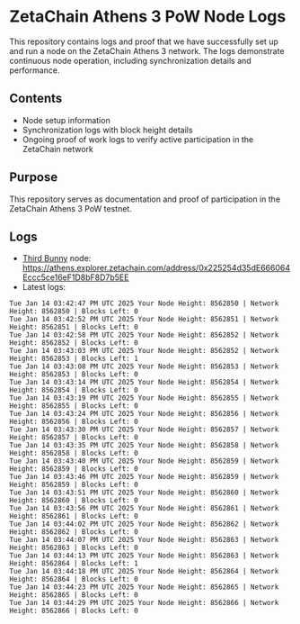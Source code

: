 # ZetaChain Athens 3 PoW Node Logs
This repository contains logs and proof that we have successfully set up and run a node on the ZetaChain Athens 3 network. The logs demonstrate continuous node operation, including synchronization details and performance.

## Contents
- Node setup information
- Synchronization logs with block height details
- Ongoing proof of work logs to verify active participation in the ZetaChain network

## Purpose
This repository serves as documentation and proof of participation in the ZetaChain Athens 3 PoW testnet.

## Logs

- [Third Bunny](https://thirdbunny.xyz/) node: https://athens.explorer.zetachain.com/address/0x225254d35dE666064Eccc5ce16eF1D8bF8D7b5EE
- Latest logs:
```
Tue Jan 14 03:42:47 PM UTC 2025 Your Node Height: 8562850 | Network Height: 8562850 | Blocks Left: 0
Tue Jan 14 03:42:52 PM UTC 2025 Your Node Height: 8562851 | Network Height: 8562851 | Blocks Left: 0
Tue Jan 14 03:42:58 PM UTC 2025 Your Node Height: 8562852 | Network Height: 8562852 | Blocks Left: 0
Tue Jan 14 03:43:03 PM UTC 2025 Your Node Height: 8562852 | Network Height: 8562853 | Blocks Left: 1
Tue Jan 14 03:43:08 PM UTC 2025 Your Node Height: 8562853 | Network Height: 8562853 | Blocks Left: 0
Tue Jan 14 03:43:14 PM UTC 2025 Your Node Height: 8562854 | Network Height: 8562854 | Blocks Left: 0
Tue Jan 14 03:43:19 PM UTC 2025 Your Node Height: 8562855 | Network Height: 8562855 | Blocks Left: 0
Tue Jan 14 03:43:24 PM UTC 2025 Your Node Height: 8562856 | Network Height: 8562856 | Blocks Left: 0
Tue Jan 14 03:43:30 PM UTC 2025 Your Node Height: 8562857 | Network Height: 8562857 | Blocks Left: 0
Tue Jan 14 03:43:35 PM UTC 2025 Your Node Height: 8562858 | Network Height: 8562858 | Blocks Left: 0
Tue Jan 14 03:43:40 PM UTC 2025 Your Node Height: 8562859 | Network Height: 8562859 | Blocks Left: 0
Tue Jan 14 03:43:46 PM UTC 2025 Your Node Height: 8562859 | Network Height: 8562859 | Blocks Left: 0
Tue Jan 14 03:43:51 PM UTC 2025 Your Node Height: 8562860 | Network Height: 8562860 | Blocks Left: 0
Tue Jan 14 03:43:56 PM UTC 2025 Your Node Height: 8562861 | Network Height: 8562861 | Blocks Left: 0
Tue Jan 14 03:44:02 PM UTC 2025 Your Node Height: 8562862 | Network Height: 8562862 | Blocks Left: 0
Tue Jan 14 03:44:07 PM UTC 2025 Your Node Height: 8562863 | Network Height: 8562863 | Blocks Left: 0
Tue Jan 14 03:44:13 PM UTC 2025 Your Node Height: 8562863 | Network Height: 8562864 | Blocks Left: 1
Tue Jan 14 03:44:18 PM UTC 2025 Your Node Height: 8562864 | Network Height: 8562864 | Blocks Left: 0
Tue Jan 14 03:44:23 PM UTC 2025 Your Node Height: 8562865 | Network Height: 8562865 | Blocks Left: 0
Tue Jan 14 03:44:29 PM UTC 2025 Your Node Height: 8562866 | Network Height: 8562866 | Blocks Left: 0
```
